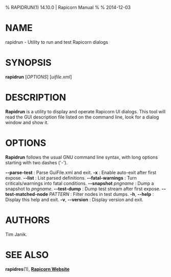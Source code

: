 % RAPIDRUN(1) 14.10.0 | Rapicorn Manual
%
% 2014-12-03

# NAME
rapidrun - Utility to run and test Rapicorn dialogs


# SYNOPSIS
**rapidrun** [*OPTIONS*] [*uifile.xml*]


# DESCRIPTION

**Rapidrun** is a utility to display and operate Rapicorn UI dialogs.
This tool will read the GUI description file listed on the command line, look for a dialog window and show it.


# OPTIONS

**Rapidrun** follows the usual GNU command line syntax, with long options starting with two dashes ('-').

**\--parse-test**
:   Parse GuiFile.xml and exit.
**-x**
:   Enable auto-exit after first expose.
**\--list**
:   List parsed definitions.
**\--fatal-warnings**
:   Turn criticals/warnings into fatal conditions.
**\--snapshot** *pngname*
:   Dump a snapshot to *pngname*.
**\--test-dump**
:   Dump test stream after first expose.
**\--test-matched-node** *PATTERN*
:   Filter nodes in test dumps.
**-h**, **\--help**
:   Display this help and exit.
**-v**, **\--version**
:   Display version and exit.


# AUTHORS
Tim Janik.


# SEE ALSO

**rapidres**(1), [**Rapicorn Website**](http://rapicorn.org)
